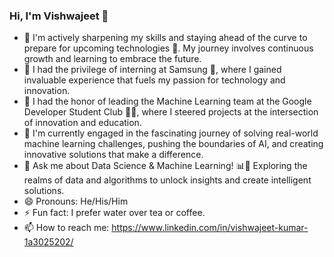 ### Hi, I'm Vishwajeet 👋
- 🔭 I'm actively sharpening my skills and staying ahead of the curve to prepare for upcoming technologies 🚀. My journey involves continuous growth and learning to embrace the future.
- 🌱 I had the privilege of interning at Samsung 🌟, where I gained invaluable experience that fuels my passion for technology and innovation.
- 🌱 I had the honor of leading the Machine Learning team at the Google Developer Student Club 🤖✨, where I steered projects at the intersection of innovation and education.
- 🌱 I'm currently engaged in the fascinating journey of solving real-world machine learning challenges, pushing the boundaries of AI, and creating innovative solutions that make a difference.
- 💬 Ask me about Data Science & Machine Learning! 📊🤖 Exploring the realms of data and algorithms to unlock insights and create intelligent solutions.
- 😄 Pronouns: He/His/Him
- ⚡ Fun fact: I prefer water over tea or coffee.
- 📫 How to reach me: https://www.linkedin.com/in/vishwajeet-kumar-1a3025202/

